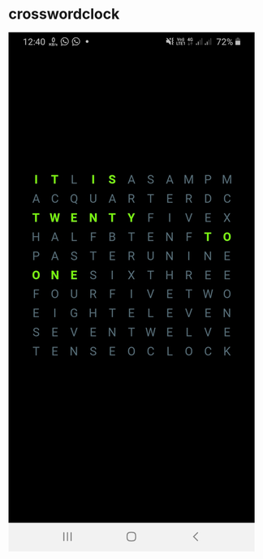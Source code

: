 # crosswordclock

![alt text](https://github.com/djdheeraj5701/crosswordclock/blob/main/1.jpg?raw=true)
